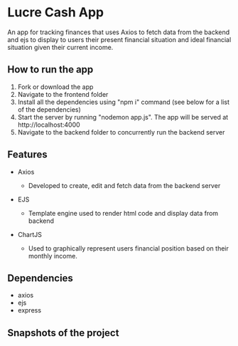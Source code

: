 # Lucre Cash App 
An app for tracking finances that uses Axios to fetch data from the backend and ejs to display to users their present financial situation and ideal financial situation given their current income.

## How to run the app
1. Fork or download the app 
2. Navigate to the frontend folder
3. Install all the dependencies using "npm i" command (see below for a list of the dependencies)
4. Start the server by running "nodemon app.js". The app will be served at http://localhost:4000
5. Navigate to the backend folder to concurrently run the backend server

## Features
- Axios
    - Developed to create, edit and fetch data from the backend server

- EJS
    - Template engine used to render html code and display data from backend

- ChartJS
    - Used to graphically represent users financial position based on their monthly income. 


## Dependencies
- axios
- ejs
- express

## Snapshots of the project